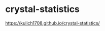 # crystal-statistics
<a href='https://kulich1708.github.io/crystal-statistics/'>https://kulich1708.github.io/crystal-statistics/
